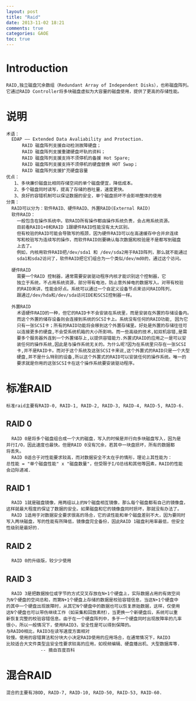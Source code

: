```yaml
---
layout: post
title: "Raid"
date: 2013-11-02 18:21
comments: true
categories: GAOE
toc: true
---
```

# Introduction
    RAID,独立磁盘冗余数组（Redundant Array of Independent Disks），也称磁盘阵列。
	它通过RAID Controller将多块磁盘虚拟为大容量的磁盘使用，提供了更高的存储性能。
<!--more-->
# 说明
    术语：
	  EDAP —— Extended Data Avaliability and Protection.
	      RAID 磁盘阵列支援自动检测故障硬盘；
		  RAID 磁盘阵列支援重建硬盘坏轨的资料；
		  RAID 磁盘阵列支援支持不须停机的备援 Hot Spare;
		  RAID 磁盘阵列支援支持不须停机的硬盘替换 HOT Swap；
		  RAID 磁盘阵列支援扩充硬盘容量
    优点：
	   1、多块廉价磁盘比相同存储空间的单个磁盘便宜，降低成本。
	   2、多个磁盘同时读写，提高了存储的吞吐量，速度更快。
	   3、良好的容错机制可以保证数据的安全，单个磁盘损坏不会影响整体的使用
    分类：
	  RAID可以分为：软件RAID、硬件RAID、外置RAID(External RAID)
	  软件RAID：
	    一般包含在操作系统中。软RAID所有操作都由操作系统负责，会占用系统资源。
		目前看RAID1+0和RAID 1跟硬件RAID性能没有太大区别。
		但有校验的RAID可能会导致写的瓶颈，因为硬件RAID可以在高速缓存中合并非连续
		写和校验写为连续写的操作，而软件RAID则要确认每次数据和校验是不是都写到磁盘
		上去了。
		例如，内核用软件RAID把/dev/sda1 和 /dev/sda2用于RAID阵列，那么就不能通过
		sda1和sda2访问了，软件RAID把它们组合为一个类似/dev/md0的，通过这个访问。
		
	  硬件RAID
	    需要一个RAID 控制器，通常需要安装驱动程序内核才能识别这个控制器，它
		独立于系统，不占用系统资源，部分带有电池，防止意外掉电的数据写入。对带有校验
		的RAID来讲，性能会好点。系统可以通过一个自定义设备节点来访问RAID阵列，
		跟通过/dev/hda和/dev/sda访问IDE和SCSI控制器一样。
		
	  外置RAID
	    术语硬件RAID的一种，但它的RAID卡不会安装在系统里，而是安装在外置的存储设备内。
		而这个外置的储存设备则会连接到系统的SCSI卡上。系统没有任何的RAID功能, 因为它
		只有一张SCSI卡；所有的RAID功能将会移到这个外置存储里。好处是外置的存储往往可
		以连接更多的硬盘,不会受系统机箱的大小所影响。而一些高级的技术,如双机容错,是需
		要多个服务器外连到一个外置储存上,以提供容错能力.外置式RAID的应用之一是可以安
		装任何的操作系统,因此是与操作系统无关的。为什么呢?因为在系统里只存在一张SCSI
		卡,并不是RAID卡。而对于这个系统及这张SCSI卡来说,这个外置式的RAID只是一个大型
		硬盘,并不是什么特别的设备,所以这个外置式的RAID可以安装任何的操作系统。唯一的
		要求就是你用的这张SCSI卡在这个操作系统要安装驱动程序。
		  
# 标准RAID
	标准raid主要有RAID-0, RAID-1, RAID-2, RAID-3, RAID-4, RAID-5, RAID-6.
## RAID 0
      RAID 0是将多个磁盘组合成一个大的磁盘，写入的时候是并行向多块磁盘写入，因为是
	并行I/O，因此速度也最快。但是RAID 0没有冗余，若其中一块盘损坏，所有的数据都
	将丢失。
	  RAID 0适合于对性能要求较高，而对数据安全不太在乎的情形，理论上其性能为：
	总性能 = "单个磁盘性能" x "磁盘数量"，但受限于I/O总线和其他等因素，RAID的性能
	会边际递减.
## RAID 1
      RAID 1就是磁盘镜像，用两组以上的N个磁盘相互镜像，那么每个磁盘都有自己的镜像盘，
	这样就最大程度的保证了数据的安全。如果磁盘和它的镜像盘同时损坏，那就没有办法了。
	  RAID 1适用于对数据安全要求很高的场合，它的读性能和单个磁盘差别不大，因为要同时
	写入两块磁盘，写的性能有所降低，镜像盘完全备份，因此RAID 1磁盘利用率最低，但安全
	性级别是最好的.
## RAID 2
      RAID 0的升级版，较少少使用
## RAID 3
      RAID 3是把数据按位或字节的方式交叉存放在N+1个硬盘上，实际数据占用的有效空间
	为N个硬盘的空间总和，而第N+1个硬盘上存储的数据是校验容错信息，当这N+1个硬盘中
	的其中一个硬盘出现故障时，从其它N个硬盘中的数据也可以恢复原始数据，这样，仅使用
	这N个硬盘也可以带伤继续工作（如采集和回放素材），当更换一个新硬盘后，系统可以重
	新恢复完整的校验容错信息。由于在一个硬盘阵列中，多于一个硬盘同时出现故障率的几率
	很小，所以一般情况下，使用RAID3，安全性是可以得到保障的。
	与RAID0相比，RAID3在读写速度方面相对
	较慢。使用的容错算法和分块大小决定RAID使用的应用场合，在通常情况下，RAID3
	比较适合大文件类型且安全性要求较高的应用，如视频编辑、硬盘播出机、大型数据库等.
	             -- 摘自百度百科
# 混合RAID
	混合的主要有JBOD, RAID-7, RAID-10, RAID-50, RAID-53, RAID-60.
	
